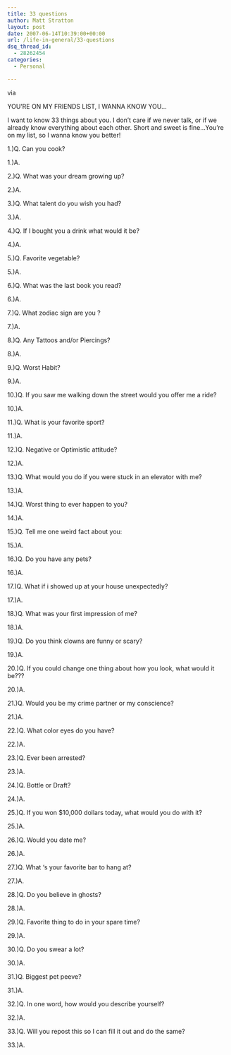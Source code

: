 ```yaml
---
title: 33 questions
author: Matt Stratton
layout: post
date: 2007-06-14T10:39:00+00:00
url: /life-in-general/33-questions
dsq_thread_id:
  - 28262454
categories:
  - Personal

---
```

via

YOU&#8217;RE ON MY FRIENDS LIST, I WANNA KNOW YOU&#8230;
  
I want to know 33 things about you. I don&#8217;t care if we never talk, or if we already know everything about each other. Short and sweet is fine&#8230;You&#8217;re on my list, so I wanna know you better!

1.)Q. Can you cook?
  
1.)A.

2.)Q. What was your dream growing up?
  
2.)A.

3.)Q. What talent do you wish you had?
  
3.)A.

4.)Q. If I bought you a drink what would it be?
  
4.)A.

5.)Q. Favorite vegetable?
  
5.)A.

6.)Q. What was the last book you read?
  
6.)A.

7.)Q. What zodiac sign are you ?
  
7.)A.

8.)Q. Any Tattoos and/or Piercings?
  
8.)A.

9.)Q. Worst Habit?
  
9.)A.

10.)Q. If you saw me walking down the street would you offer me a ride?
  
10.)A.

11.)Q. What is your favorite sport?
  
11.)A.

12.)Q. Negative or Optimistic attitude?
  
12.)A.

13.)Q. What would you do if you were stuck in an elevator with me?
  
13.)A.

14.)Q. Worst thing to ever happen to you?
  
14.)A.

15.)Q. Tell me one weird fact about you:
  
15.)A.

16.)Q. Do you have any pets?
  
16.)A.

17.)Q. What if i showed up at your house unexpectedly?
  
17.)A.

18.)Q. What was your first impression of me?
  
18.)A.

19.)Q. Do you think clowns are funny or scary?
  
19.)A.

20.)Q. If you could change one thing about how you look, what would it be???
  
20.)A.

21.)Q. Would you be my crime partner or my conscience?
  
21.)A.

22.)Q. What color eyes do you have?
  
22.)A.

23.)Q. Ever been arrested?
  
23.)A.

24.)Q. Bottle or Draft?
  
24.)A.

25.)Q. If you won $10,000 dollars today, what would you do with it?
  
25.)A.

26.)Q. Would you date me?
  
26.)A.

27.)Q. What &#8216;s your favorite bar to hang at?
  
27.)A.

28.)Q. Do you believe in ghosts?
  
28.)A.

29.)Q. Favorite thing to do in your spare time?
  
29.)A.

30.)Q. Do you swear a lot?
  
30.)A.

31.)Q. Biggest pet peeve?
  
31.)A.

32.)Q. In one word, how would you describe yourself?
  
32.)A.

33.)Q. Will you repost this so I can fill it out and do the same?
  
33.)A.